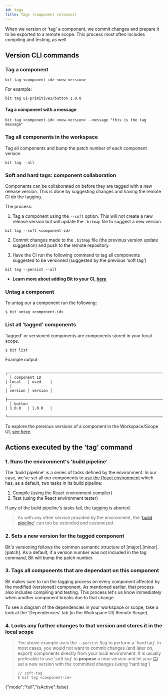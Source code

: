 ```yaml
---
id: tags
title: Tags (component releases)
---
```


When we version or 'tag' a component, we commit changes and prepare it to be exported to a remote scope. This process most often includes compiling and testing, as well.

## Version CLI commands

### Tag a component

```shell
bit tag <component-id> <new-version>
```

For example:

```shell
bit tag ui-primitives/button 1.0.0
```

#### Tag a component with a message

```shell
bit tag <component-id> <new-version> --message "this is the tag message"
```

### Tag all components in the workspace

Tag all components and bump the patch number of each component version

```shell
bit tag --all
```

### Soft and hard tags: component collaboration

Components can be collaborated on before they are tagged with a new release version. This is done by suggesting changes and having the remote CI do the tagging.

The process:

1. Tag a component using the `--soft` option. This will not create a new release version but will update the `.bitmap` file to suggest a new version.

```shell
bit tag --soft <component-id>
```

2. Commit changes made to the `.bitmap` file (the previous version update suggestion) and push to the remote repository.

3. Have the CI run the following command to tag all components suggested to be versioned (suggested by the previous 'soft tag')

```shell
bit tag --persist --all
```

- **Learn more about adding Bit to your CI, [here](/tutorial/ci-cd)**

### Untag a component

To untag our a component run the following:

```shell
$ bit untag <component-id>
```

### List all 'tagged' components

'tagged' or versioned components are components stored in your local scope.

```shell
$ bit list
```

Example output:

```shell
  ┌──────────────────────────────────────────────────────────────────────┬─────────┬─────────┐
  │ component ID                                                         │ local   │ used    │
  │                                                                      │ version │ version │
  ├──────────────────────────────────────────────────────────────────────┼─────────┼─────────┤
  │ button                                                               │ 1.0.0   │ 1.0.0   │
  └──────────────────────────────────────────────────────────────────────┴─────────┴─────────┘
```

To explore the previous versions of a component in the Workspace/Scope UI, [see here](/bit-components/inspecting#workspacescope-ui).

## Actions executed by the 'tag' command

### 1. Runs the environment's 'build pipeline'

The 'build pipeline' is a series of tasks defined by the environment. In our case, we've set all our components to [use the React environment](getting-started/choose-dev-env) which has, as a default, two tasks in its build pipeline:

1. Compile (using the React environment compiler)
2. Test (using the React environment tester)

If any of the build pipeline's tasks fail, the tagging is aborted.

> As with any other service provided by the environment, the '[build pipeline](/react/extending-react#overridebuildpipe)' can too be extended and customized.

### 2. Sets a new version for the tagged component

Bit's versioning follows the common semantic structure of [major].[minor].[patch]. As a default, if a version number was not included in the tag command, Bit will bump the patch number.

### 3. Tags all components that are dependant on this component

Bit makes sure to run the tagging process on every component affected by the modified (versioned) component. As mentioned earlier, that process also includes compiling and testing. This process let's us know immediately when another component breaks due to that change.

To see a diagram of the dependencies in your workspace or scope, take a look at the 'Dependencies' tab (in the Workspace UI/ Remote Scope)

### 4. Locks any further changes to that version and stores it in the local scope

> The above example uses the `--persist` flag to perform a 'hard tag'. In most cases, you would not want to commit changes (and later on, export) components directly from your local environment. It is usually preferable to use 'soft tag' to **propose** a new version and let your [CI](/getting-started/ci-cd) set a new version with the committed changes (using 'hard tag')
>
> ```shell
> // soft-tag
> $ bit tag <component-id>
> ```
{"mode":"full","isActive":false}